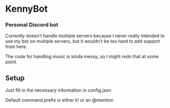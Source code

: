 # KennyBot
### Personal Discord bot

Currently doesn't handle multiple servers because I never really intended to use my bot on multiple servers, but it wouldn't be too hard to add support from here.

The code for handling music is kinda messy, so I might redo that at some point.

## Setup
Just fill in the necessary information in config.json

Default command prefix is either k! or an @mention
